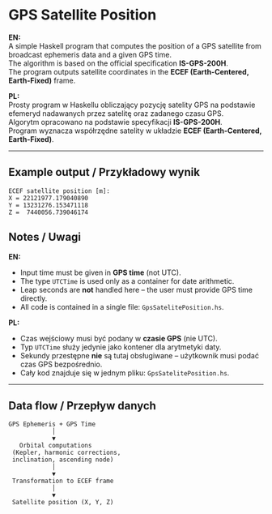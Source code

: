# GPS Satellite Position

**EN:**  
A simple Haskell program that computes the position of a GPS satellite from broadcast ephemeris data and a given GPS time.  
The algorithm is based on the official specification **IS-GPS-200H**.  
The program outputs satellite coordinates in the **ECEF (Earth-Centered, Earth-Fixed)** frame.

**PL:**  
Prosty program w Haskellu obliczający pozycję satelity GPS na podstawie efemeryd nadawanych przez satelitę oraz zadanego czasu GPS.  
Algorytm opracowano na podstawie specyfikacji **IS-GPS-200H**.  
Program wyznacza współrzędne satelity w układzie **ECEF (Earth-Centered, Earth-Fixed)**.

---

## Example output / Przykładowy wynik

```
ECEF satellite position [m]:
X = 22121977.179040890
Y = 13231276.153471118
Z =  7440056.739046174
```

## Notes / Uwagi

**EN:**
- Input time must be given in **GPS time** (not UTC).
- The type `UTCTime` is used only as a container for date arithmetic.  
- Leap seconds are **not** handled here – the user must provide GPS time directly.  
- All code is contained in a single file: `GpsSatelitePosition.hs`.

**PL:**
- Czas wejściowy musi być podany w **czasie GPS** (nie UTC).
- Typ `UTCTime` służy jedynie jako kontener dla arytmetyki daty.
- Sekundy przestępne **nie** są tutaj obsługiwane – użytkownik musi podać czas GPS bezpośrednio.
- Cały kod znajduje się w jednym pliku: `GpsSatelitePosition.hs`.

---
## Data flow / Przepływ danych
```
GPS Ephemeris + GPS Time  
            │
            ▼
   Orbital computations  
 (Kepler, harmonic corrections,  
 inclination, ascending node)  
            │
            ▼
 Transformation to ECEF frame  
            │
            ▼
 Satellite position (X, Y, Z)  
